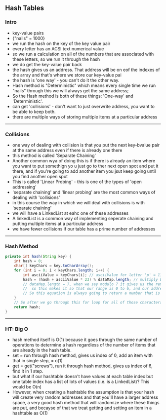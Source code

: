 ## Hash Tables

### Intro
- key-value pairs
- {"nails" = 1000}
- we run the hash on the key of the key value pair
- every letter has an ACSI text numerical value
- so we run a calculation on all of the numbers that are associated with these letters, so we run it through the hash
- we do get the key-value pair back
- the hash gives us an address. That address will be on eof the indexes of the array and that's where we store our key-value pai
- the hash is 'one way' - you can't do it the other way.
- Hash method is "Deterministic" which means every single time we run "nails" through this we will always get the same address;
- So the Hash method is both of these things: 'One-way' and 'Deterministic'.
- can get 'collisions' - don't want to just overwrite address, you want to be able to keep both.
- there are multiple ways of storing multiple items at a particular address 
---

### Collisions
- one way of dealing with collision is that you put the next key-bvalue pair at the same address even if there is already one there
- this method is called 'Separate Chaining'
- Another common wya of doing this is if there is already an item where you want to put somethign yo u just go to ther next open spot and put it there, and if you're going to add another item you jsut keep going until you find another open spot
- This is called 'Linear Probing' - this is one of the types of 'open addressing'
- 'separate chaining' and 'linear probing' are the most common ways of dealing with 'collisions'
- in this course the way in which we will deal with collisions is with 'separate chaining'
- we will have a LinkedList at eahc one of these addresses
- A linkedList is a common way of implementing seperate chaining and putting multiple items at a particular address
- we have fewer collisions if our table has a prime number of addresses

---
### Hash Method

```java
private int hash(String key) {
    int hash = 0;
    char[] keyChars = key.toCharArray();
    for (int i = 0; i < keyChars.length; i++) {
        int asciiValue = keyChars[i]; // asciiValue for letter 'p' = 112
        hash = (hash + asciiValue * 23) % dataMap.length; // multiply by prime number 23, or any other prime number, and number will be more random
        // dataMap.length = 7, when we say modulo 7 it gives us the remainder if you did division. Anything you divide by 7 will have a remainder of 0 at the lowest end, and 6 as the highest number remainder you can have.
        //  so this makes it so that our range is 0 to 6, and our address space just so happens to be 0 through 6.
        // So this equation is always going to return a number that is one of the indexes in this array
    }
    // So after we go through this for loop for all of those characters at the end of this we will return hash, and that hash will always be a number between 0 and 6. 
    return hash;
}
```

---
### HT: Big O
- hash method itself is O(1) because it goes through the same number of operations to determine a hash regardless of the number of items that are already in the hash table.
- set = run through hash method, gives us index of 0, add an item with that in single step, = o(1)
- get = get("screws"), run it through hash method, gives us index of 6, find it in 1 step.
- but what if our hashtable doesn't have values at each table index but one table index has a list of lots of values (i.e. is a LinkedList)? This would be O(n)
- However, when creating a hashtable the assumption is that your hash will create very random addresses and that you'll have a larger address space, a very good hash method that will randomize where these things are put, and becayse of that we treat getting and setting an item in a hashtable as O(1)  